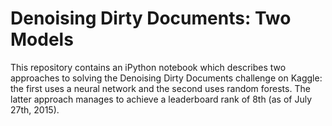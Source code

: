 # Denoising Dirty Documents: Two Models

This repository contains an iPython notebook which describes two approaches to solving the Denoising Dirty Documents challenge on Kaggle: the first uses a neural network and the second uses random forests. The latter approach manages to achieve a leaderboard rank of 8th (as of July 27th, 2015). 
